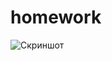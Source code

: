 # homework

![Скриншот](https://github.com/Bachar-official/otus-cocktails-application/blob/master/lesson_04/homework/assets/images/AppScreenshot.png?raw=true)
